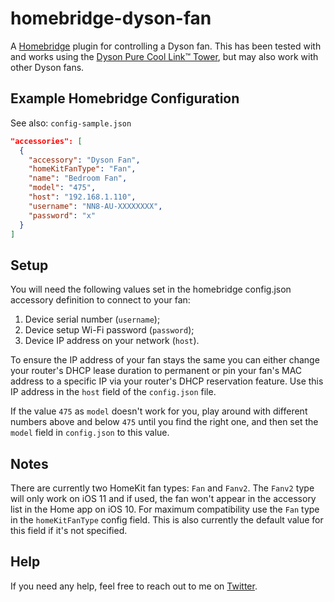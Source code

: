 # homebridge-dyson-fan

A [Homebridge](https://github.com/nfarina/homebridge) plugin for controlling a Dyson fan.
This has been tested with and works using the [Dyson Pure Cool Link™ Tower](http://www.dyson.com.au/fans-and-heaters/purifiers/dyson-pure-cool-link.aspx), but may also work with other Dyson fans.

## Example Homebridge Configuration
See also: `config-sample.json`

```json
"accessories": [
  {
    "accessory": "Dyson Fan",
    "homeKitFanType": "Fan",
    "name": "Bedroom Fan",
    "model": "475",
    "host": "192.168.1.110",
    "username": "NN8-AU-XXXXXXXX",
    "password": "x"
  }
]
```

## Setup

You will need the following values set in the homebridge config.json accessory definition to connect to your fan:
1. Device serial number (`username`);
2. Device setup Wi-Fi password (`password`);
3. Device IP address on your network (`host`).

To ensure the IP address of your fan stays the same you can either change your router's DHCP lease duration to permanent or pin your fan's MAC address to a specific IP via your router's DHCP reservation feature. Use this IP address in the `host` field of the `config.json` file.

If the value `475` as `model` doesn't work for you, play around with different numbers above and below `475` until you find the right one, and then set the `model` field in `config.json` to this value.

## Notes

There are currently two HomeKit fan types: `Fan` and `Fanv2`. The `Fanv2` type will only work on iOS 11 and if used, the fan won't appear in the accessory list in the Home app on iOS 10. For maximum compatibility use the `Fan` type in the `homeKitFanType` config field. This is also currently the default value for this field if it's not specified.

## Help

If you need any help, feel free to reach out to me on [Twitter](https://twitter.com/michaelelliot).
